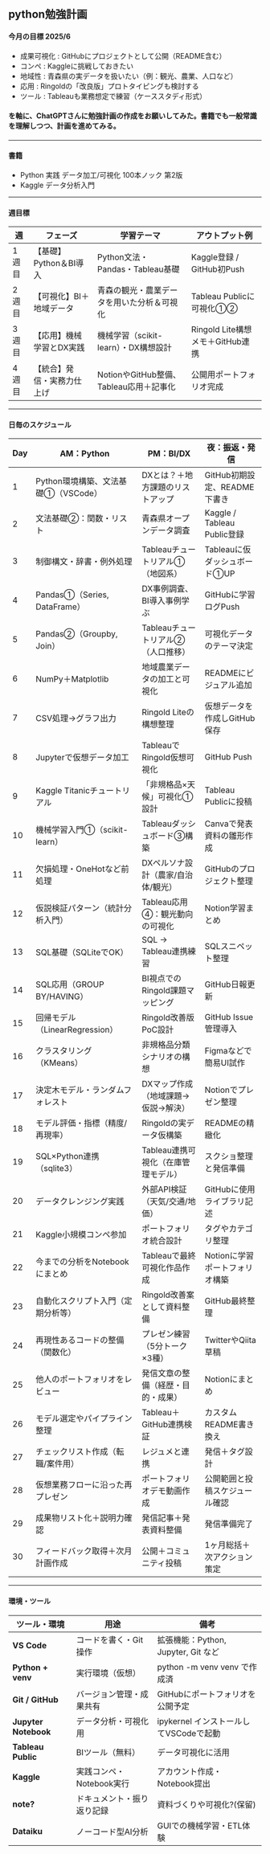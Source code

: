 ## python勉強計画 
#### 今月の目標 2025/6
* 成果可視化 : GitHubにプロジェクトとして公開（README含む）
* コンペ : Kaggleに挑戦しておきたい
* 地域性 : 青森県の実データを扱いたい（例：観光、農業、人口など）
* 応用 : Ringoldの「改良版」プロトタイピングも検討する
* ツール : Tableauも業務想定で練習（ケーススタディ形式）
#### を軸に、ChatGPTさんに勉強計画の作成をお願いしてみた。書籍でも一般常識を理解しつつ、計画を進めてみる。
-----------------------------------
#### 書籍
* Python 実践 データ加工/可視化 100本ノック 第2版
* Kaggle データ分析入門


-----------------------------------
#### 週目標
| 週   | フェーズ            | 学習テーマ                         | アウトプット例                   |
| --- | --------------- | ----------------------------- | ------------------------- |
| 1週目 | 【基礎】Python＆BI導入 | Python文法・Pandas・Tableau基礎     | Kaggle登録 / GitHub初Push    |
| 2週目 | 【可視化】BI＋地域データ   | 青森の観光・農業データを用いた分析＆可視化         | Tableau Publicに可視化①②      |
| 3週目 | 【応用】機械学習とDX実践   | 機械学習（scikit-learn）・DX構想設計     | Ringold Lite構想メモ＋GitHub連携 |
| 4週目 | 【統合】発信・実務力仕上げ   | NotionやGitHub整備、Tableau応用＋記事化 | 公開用ポートフォリオ完成              |
-----------------------------------
#### 日毎のスケジュール
| Day | AM：Python                  | PM：BI/DX              | 夜：振返・発信               |
| --- | -------------------------- | --------------------- | ------------------------- |
| 1   | Python環境構築、文法基礎①（VSCode）   | DXとは？＋地方課題のリストアップ     | GitHub初期設定、README下書き      |
| 2   | 文法基礎②：関数・リスト               | 青森県オープンデータ調査          | Kaggle / Tableau Public登録 |
| 3   | 制御構文・辞書・例外処理               | Tableauチュートリアル①（地図系）  | Tableauに仮ダッシュボード①UP       |
| 4   | Pandas①（Series, DataFrame） | DX事例調査、BI導入事例学ぶ       | GitHubに学習ログPush           |
| 5   | Pandas②（Groupby, Join）     | Tableauチュートリアル②（人口推移） | 可視化データのテーマ決定              |
| 6   | NumPy＋Matplotlib           | 地域農業データの加工と可視化        | READMEにビジュアル追加            |
| 7   | CSV処理→グラフ出力                | Ringold Liteの構想整理     | 仮想データを作成しGitHub保存         |
| 8   | Jupyterで仮想データ加工        | TableauでRingold仮想可視化 | GitHub Push       |
| 9   | Kaggle Titanicチュートリアル  | 「非規格品×天候」可視化①設計      | Tableau Publicに投稿 |
| 10  | 機械学習入門①（scikit-learn）  | Tableauダッシュボード③構築    | Canvaで発表資料の雛形作成   |
| 11  | 欠損処理・OneHotなど前処理       | DXペルソナ設計（農家/自治体/観光）  | GitHubのプロジェクト整理   |
| 12  | 仮説検証パターン（統計分析入門）       | Tableau応用④：観光動向の可視化  | Notion学習まとめ       |
| 13  | SQL基礎（SQLiteでOK）       | SQL → Tableau連携練習    | SQLスニペット整理        |
| 14  | SQL応用（GROUP BY/HAVING） | BI視点でのRingold課題マッピング | GitHub日報更新        |
| 15  | 回帰モデル（LinearRegression） | Ringold改善版 PoC設計      | GitHub Issue管理導入 |
| 16  | クラスタリング（KMeans）         | 非規格品分類シナリオの構想         | Figmaなどで簡易UI試作   |
| 17  | 決定木モデル・ランダムフォレスト        | DXマップ作成（地域課題→仮説→解決）   | Notionでプレゼン整理    |
| 18  | モデル評価・指標（精度/再現率）        | Ringoldの実データ仮構築       | READMEの精緻化       |
| 19  | SQL×Python連携（sqlite3）   | Tableau連携可視化（在庫管理モデル） | スクショ整理と発信準備      |
| 20  | データクレンジング実践             | 外部API検証（天気/交通/地価）     | GitHubに使用ライブラリ記述 |
| 21  | Kaggle小規模コンペ参加          | ポートフォリオ統合設計           | タグやカテゴリ整理        |
| 22  | 今までの分析をNotebookにまとめ | Tableauで最終可視化作品作成  | Notionに学習ポートフォリオ構築 |
| 23  | 自動化スクリプト入門（定期分析等）   | Ringold改善案として資料整備  | GitHub最終整理         |
| 24  | 再現性あるコードの整備（関数化）    | プレゼン練習（5分トーク×3種）   | TwitterやQiita草稿    |
| 25  | 他人のポートフォリオをレビュー     | 発信文章の整備（経歴・目的・成果）  | Notionにまとめ         |
| 26  | モデル選定やパイプライン整理      | Tableau＋GitHub連携検証 | カスタムREADME書き換え     |
| 27  | チェックリスト作成（転職/案件用）   | レジュメと連携            | 発信＋タグ設計            |
| 28  | 仮想業務フローに沿った再プレゼン    | ポートフォリオデモ動画作成      | 公開範囲と投稿スケジュール確認    |
| 29  | 成果物リスト化＋説明力確認       | 発信記事＋発表資料整備        | 発信準備完了             |
| 30  | フィードバック取得＋次月計画作成    | 公開＋コミュニティ投稿        | 1ヶ月総括＋次アクション策定     |

-----------------------------------
#### 環境・ツール
| ツール・環境               | 用途               | 備考                           |
| -------------------- | ---------------- | ---------------------------- |
| **VS Code**          | コードを書く・Git操作     | 拡張機能：Python, Jupyter, Git など |
| **Python + venv**    | 実行環境（仮想）         | python -m venv venv で作成済   |
| **Git / GitHub**     | バージョン管理・成果共有     | GitHubにポートフォリオを公開予定          |
| **Jupyter Notebook** | データ分析・可視化用       | ipykernel インストールしてVSCodeで起動 |
| **Tableau Public**   | BIツール（無料）        | データ可視化に活用                    |
| **Kaggle**           | 実践コンペ・Notebook実行 | アカウント作成・Notebook提出           |
| **note?**   | ドキュメント・振り返り記録    | 資料づくりや可視化?(保留)                 |
| **Dataiku**      | ノーコード型AI分析       | GUIでの機械学習・ETL体験       |
